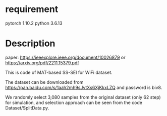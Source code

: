 # requirement
pytorch 1.10.2 python 3.6.13

# Description
paper: https://ieeexplore.ieee.org/document/10026879 or https://arxiv.org/pdf/2211.15379.pdf

This is code of MAT-based SS-SEI for WiFi dataset.

The dataset can be downloaded from https://pan.baidu.com/s/1aah2mh9sJvtXs6XjKkxLZQ and password is biv8. 

We randomly select 3,080 samples from the original dataset (only 62 step) for simulation, and selection approach can be seen from the code Dataset/SplitData.py.
